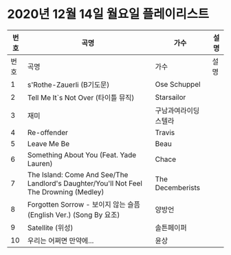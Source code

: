 # 2020년 12월 14일 월요일 플레이리스트

| 번호 | 곡명 | 가수 | 설명 |
|------|------|------|------|
| 번호 | 곡명 | 가수 | 설명 |
| 1 | s'Rothe-Zauerli (B기도문) | Ose Schuppel |  |
| 2 | Tell Me It`s Not Over (타이틀 뮤직) | Starsailor |  |
| 3 | 재미 | 구남과여라이딩스텔라 |  |
| 4 | Re-offender | Travis |  |
| 5 | Leave Me Be | Beau |  |
| 6 | Something About You (Feat. Yade Lauren) | Chace |  |
| 7 | The Island: Come And See/The Landlord's Daughter/You'll Not Feel The Drowning (Medley) | The Decemberists |  |
| 8 | Forgotten Sorrow - 보이지 않는 슬픔 (English Ver.) (Song By 요조) | 양방언 |  |
| 9 | Satellite (위성) | 솔튼페이퍼 |  |
| 10 | 우리는 어쩌면 만약에... | 윤상 |  |
